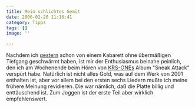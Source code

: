 ```yaml
---
title: Mein schlichtes Gemüt
date: 2006-02-20 11:16:41
category: Tipps
tags: []
image: ''

---
```


Nachdem ich [gestern](http://www.misantropolis.de/2006/02/im-kabarett) schon von einem Kabarett ohne übermäßigen Tiefgang geschwärmt haben, ist mir der Enthusiasmus beinahe peinlich, den ich am Wochenende beim Hören von [KRS-ONEs](http://de.wikipedia.org/wiki/KRS-One) Album "Sneak Attack" verspürt habe. Natürlich ist nicht alles Gold, was auf dem Werk von 2001 enthalten ist, aber vor allem bei den ersten sechs Liedern mußte ich meine frühere Meinung revidieren. Die war nämlich, daß die Platte billig und enttäuschend ist. Zum Joggen ist der erste Teil aber wirklich empfehlenswert.
